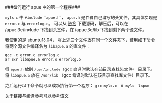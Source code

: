 ###如何运行 apue 中的第一个程序###

`myls.c` 中 `#include "apue.h"`， `apue.h` 是作者自己编写的头文件，其具体实现是 `error.c` 与 `errorlog.c`。
可以从 [链接](http://www.apuebook.com/code3e.html) 下载源码，解压后，可以在 /apue.3e/include 下找到头文件，在 /apue.3e/lib 下找到剩下两个源文件。

我使用的是 ubuntu18.04， 将上述三个文件放在同一个文件夹下，使用如下命令将两个源文件编译名为 `libapue.a` 的库文件：
```
gcc -c error.c errorlog.c
ar scr libapue.a error.o errorlog.o
```


将 `apue.h` 放到 `/usr/include`（gcc 编译时默认在该目录查找头文件） 目录下。
将 `libapue.a` 放在 `/usr/lib` （gcc 编译时默认在该目录查找库文件）目录下。

之后运行以下命令就可以成功执行第一个程序：
`gcc myls.c -0 myls -lapue`

[关于链接与编译参考可以参考该文](https://blog.csdn.net/wohu1104/article/details/110730805)